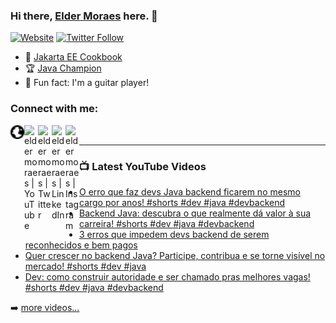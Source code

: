 ### Hi there, [Elder Moraes][website] here. 👋

[![Website](https://img.shields.io/website?label=eldermoraes.com&style=for-the-badge&url=https%3A%2F%2Feldermoraes.com)][website]
[![Twitter Follow](https://img.shields.io/twitter/follow/elderjava?color=1DA1F2&logo=twitter&style=for-the-badge)](https://twitter.com/intent/follow?original_referer=https%3A%2F%2Fgithub.com%2Feldermoraes&screen_name=elderjava)

- 📖  [Jakarta EE Cookbook][jakartaeecookbook]
- 🏆  [Java Champion][javachampions]
- 🎸 Fun fact: I'm a guitar player!

### Connect with me:

[<img align="left" alt="eldermoraes.com" width="22px" src="https://raw.githubusercontent.com/iconic/open-iconic/master/svg/globe.svg" />][website]
[<img align="left" alt="eldermoraes | YouTube" width="22px" src="https://cdn.jsdelivr.net/npm/simple-icons@v3/icons/youtube.svg" />][youtube]
[<img align="left" alt="eldermoraes | Twitter" width="22px" src="https://cdn.jsdelivr.net/npm/simple-icons@v3/icons/twitter.svg" />][twitter]
[<img align="left" alt="eldermoraes | LinkedIn" width="22px" src="https://cdn.jsdelivr.net/npm/simple-icons@v3/icons/linkedin.svg" />][linkedin]
[<img align="left" alt="eldermoraes | Instagram" width="22px" src="https://cdn.jsdelivr.net/npm/simple-icons@v3/icons/instagram.svg" />][instagram]

<br />

---

### 📺 Latest YouTube Videos

<!-- YOUTUBE:START -->
- [O erro que faz devs Java backend ficarem no mesmo cargo por anos! #shorts #dev #java #devbackend](https://www.youtube.com/shorts/6K5p9Nt50h4)
- [Backend Java: descubra o que realmente dá valor à sua carreira! #shorts #dev #java #devbackend](https://www.youtube.com/shorts/JcRW0J_SzvY)
- [3 erros que impedem devs backend de serem reconhecidos e bem pagos](https://www.youtube.com/watch?v=fNEvrJb-w6M)
- [Quer crescer no backend Java? Participe, contribua e se torne visível no mercado! #shorts #dev #java](https://www.youtube.com/shorts/MM8-BkrQdTM)
- [Dev: como construir autoridade e ser chamado pras melhores vagas! #shorts #dev #java #devbackend](https://www.youtube.com/shorts/GAa4e1gS7oI)
<!-- YOUTUBE:END -->

➡️ [more videos...][youtube]

[website]: https://eldermoraes.com
[twitter]: https://twitter.com/elderjava
[youtube]: http://youtube.eldermoraes.com
[instagram]: https://instagram.com/eldermoraes
[linkedin]: https://linkedin.com/in/eldermoraes
[jakartaeecookbook]: http://book.eldermoraes.com
[javachampions]: http://javachampion.eldermoraes.com
